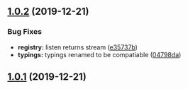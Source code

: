 ## [1.0.2](https://github.com/CassandraSpruit/Zephyr/compare/v1.0.1...v1.0.2) (2019-12-21)


### Bug Fixes

* **registry:** listen returns stream ([e35737b](https://github.com/CassandraSpruit/Zephyr/commit/e35737b838bf802e8e0abf4784f9b06b2e6db096))
* **typings:** typings renamed to be compatiable ([04798da](https://github.com/CassandraSpruit/Zephyr/commit/04798dab15187c4cdcb4ab72cd62e903c8b72b49))

## [1.0.1](https://github.com/CassandraSpruit/Zephyr/compare/v1.0.0...v1.0.1) (2019-12-21)

